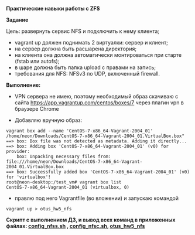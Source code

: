 **Практические навыки работы с ZFS**

**Задание**

Цель:
развернуть сервис NFS и подключить к нему клиента;

- vagrant up должен поднимать 2 виртуалки: сервер и клиент;
- на сервер должна быть расшарена директория;
- на клиента она должна автоматически монтироваться при старте (fstab или autofs);
- в шаре должна быть папка upload с правами на запись;
- требования для NFS: NFSv3 по UDP, включенный firewall.

**Выполнение:**

- VPN сервера не имею, поэтому необходимый образ скачиваю с сайта https://app.vagrantup.com/centos/boxes/7 через плагин vpn в браузере Chrome

- Добавляю вручную образ:
```
vagrant box add --name 'CentOS-7-x86_64-Vagrant-2004_01' /home/neon/Downloads/CentOS-7-x86_64-Vagrant-2004_01.VirtualBox.box"
==> box: Box file was not detected as metadata. Adding it directly...
==> box: Adding box 'CentOS-7-x86_64-Vagrant-2004_01' (v0) for provider: 
    box: Unpacking necessary files from: file:///home/neon/Downloads/CentOS-7-x86_64-Vagrant-2004_01.VirtualBox.box
==> box: Successfully added box 'CentOS-7-x86_64-Vagrant-2004_01' (v0) for 'virtualbox'!
root@neon-desktop:/test_vm# vagrant box list
CentOS-7-x86_64-Vagrant-2004_01 (virtualbox, 0)
```
- правлю под него Vagrantfile (во вложении) и запускаю командой 
```
vagrant up > otus_hw5_nfs
```
**Скрипт с выполнением ДЗ, и вывод всех команд в приложенных файлах: [config_nfss.sh](https://github.com/hellolightSP/otus_hw4/blob/main/config_zfs.sh) ,
[config_nfsc.sh](https://github.com/hellolightSP/otus_hw4/blob/main/config_zfs.sh),
[otus_hw5_nfs](https://github.com/hellolightSP/otus_hw4/blob/main/otus_hw4_xfs)**

